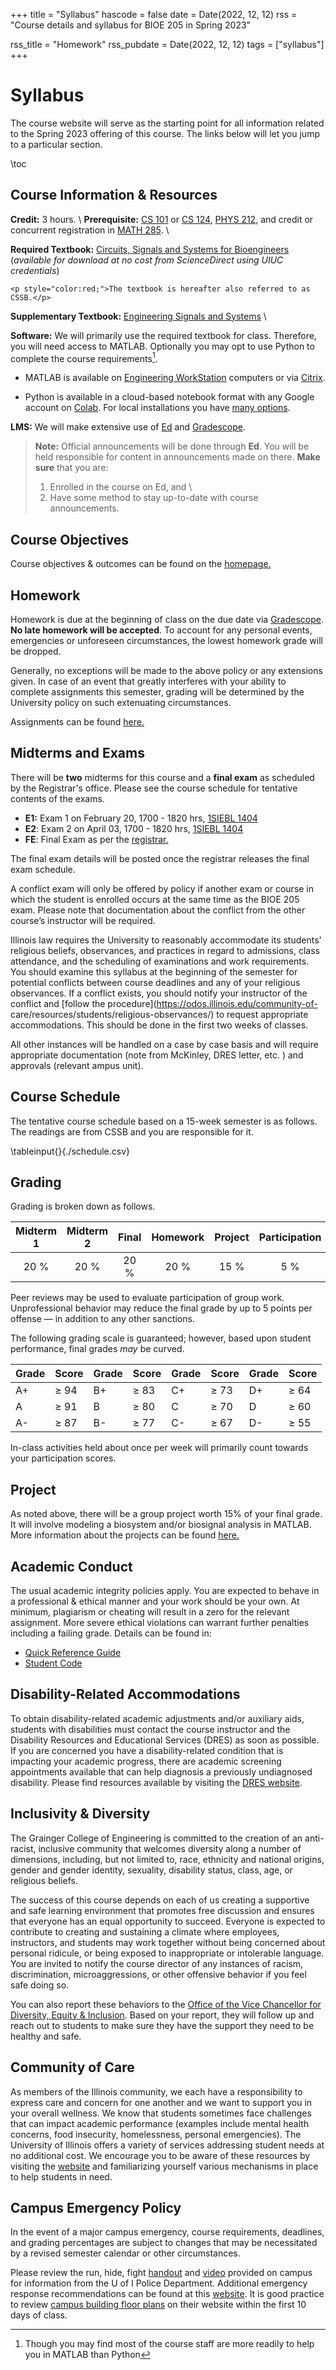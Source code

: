 +++
title = "Syllabus"
hascode = false 
date = Date(2022, 12, 12)
rss = "Course details and syllabus for BIOE 205 in Spring 2023"

rss_title = "Homework"
rss_pubdate = Date(2022, 12, 12)
tags = ["syllabus"]
+++


# Syllabus

The course website will serve as the starting point for all information related
to the Spring 2023 offering of this course. The links below will let you jump
to a particular section.

\toc

## Course Information & Resources

**Credit:** 3 hours. \\
**Prerequisite:** [CS 101](https://courses.illinois.edu/schedule/2023/spring/CS/101) or 
[CS 124](https://courses.illinois.edu/schedule/2023/spring/CS/124),
[PHYS 212](https://courses.illinois.edu/schedule/2023/spring/PHYS/212), and credit or 
concurrent registration in [MATH 285](https://courses.illinois.edu/schedule/2023/spring/MATH/28). \\


**Required Textbook:** [Circuits, Signals and Systems for Bioengineers](https://www.sciencedirect.com/book/9780128093955/circuits-signals-and-systems-for-bioengineers) (_available for download at no cost from ScienceDirect using UIUC credentials_)

~~~
<p style="color:red;">The textbook is hereafter also referred to as CSSB.</p>
~~~
**Supplementary Textbook:** [Engineering Signals and
Systems](https://ss2.eecs.umich.edu) \\

**Software:** We will primarily use the required textbook for class. Therefore,
you will need access to MATLAB. Optionally you may opt to use Python to
complete the course requirements[^1].

* MATLAB is available on [Engineering WorkStation](https://engrit.illinois.edu/ews) computers or via [Citrix](https://engrit.illinois.edu/services/instructional-services/remote-connections-citrix). 

* Python is available in a cloud-based notebook format with any Google account on [Colab](https://colab.research.google.com). For local installations you have [many options](https://docs.conda.io/projects/conda/en/stable/user-guide/install/download.html).

**LMS:** We will make extensive use of [Ed](https://edstem.org/us/join/ngTUR5) and [Gradescope](). 

> **Note:** Official announcements will be done through **Ed**. You will be held responsible for content in announcements made on there. **Make sure** that you are:
> 1. Enrolled in the course on Ed, and \\
> 1. Have some method to stay up-to-date with course announcements.

## Course Objectives
Course objectives & outcomes can be found on the [homepage.](/#course_outcomes)

## Homework
Homework is due at the beginning of class on the due date via [Gradescope]().
**No late homework will be accepted**. To account for any personal events, 
emergencies or unforeseen circumstances, the lowest homework grade will be dropped. 

Generally, no exceptions will be made to the above policy or any extensions
given. In case of an event that greatly interferes with your ability to
complete assignments this semester, grading will be determined by the
University policy on such extenuating circumstances.

Assignments can be found [here.](/homework#assignments)

## Midterms and Exams
There will be **two** midterms for this course and a **final exam** as
scheduled by the Registrar's office. Please see the course schedule for
tentative contents of the exams. 

 - **E1:** Exam 1 on February 20, 1700 - 1820 hrs, [1SIEBL
   1404](https://www.campus-maps.com/uiuc/siebel-center-for-computer-sci/)
 - **E2**: Exam 2 on April 03, 1700 - 1820 hrs, [1SIEBL
   1404](https://www.campus-maps.com/uiuc/siebel-center-for-computer-sci/)
 - **FE**: Final Exam as per the [registrar.](https://registrar.illinois.edu/courses-grades/final-exam-schedule-public/)

The final exam details will be posted once the registrar releases the final
exam schedule. 

A conflict exam will only be offered by policy if another exam or course in which
the student is enrolled occurs at the same time as the BIOE 205 exam. Please
note that documentation about the conflict from the other course’s instructor will
be required. 

Illinois law requires the University to reasonably accommodate its students'
religious beliefs, observances, and practices in regard to admissions, class
attendance, and the scheduling of examinations and work requirements. You
should examine this syllabus at the beginning of the semester for potential
conflicts between course deadlines and any of your religious observances. If a
conflict exists, you should notify your instructor of the conflict and [follow
the procedure](https://odos.illinois.edu/community-of-
care/resources/students/religious-observances/) to request appropriate
accommodations. This should be done in the first two weeks of classes.

All other instances will be handled on a case by case basis and will require
appropriate documentation (note from McKinley, DRES letter, etc. ) and
approvals (relevant ampus unit). 


## Course Schedule
The tentative course schedule based on a 15-week semester is as follows. The
readings are from CSSB and you are responsible for it.  

\tableinput{}{./schedule.csv}

## Grading

Grading is broken down as follows. 

| Midterm 1	| Midterm 2	| Final 	| Homework	| Project	| Participation |
| :----:	| :----:	| :----:	| :----:	| :----:	| :----:	|
| 20 %   	| 20 %   	| 20 %   	| 20 %     	| 15 %    	|  5 %          |

Peer reviews may be used to evaluate participation of group work.
Unprofessional behavior may reduce the final grade by up to 5 points per
offense — in addition to any other sanctions. 

The following grading scale is guaranteed; however, based upon student
performance, final grades *may* be curved.

| Grade | Score  | Grade | Score | Grade | Score  | Grade | Score  |
|-------|--------|-------|-------|-------|--------|-------|--------|
| A+    | ≥ 94   | B+    | ≥ 83  | C+    | ≥ 73   | D+    | ≥ 64   |
| A     | ≥ 91   | B     | ≥ 80  | C     | ≥ 70   | D     | ≥ 60   |
| A-    | ≥ 87   | B-    | ≥ 77  | C-    | ≥ 67   | D-    | ≥ 55   |

In-class activities held about once per week will primarily count towards your
participation scores. 

## Project 

As noted above, there will be a group project worth 15% of your final grade. It
will involve modeling a biosystem and/or biosignal analysis in MATLAB. More
information about the projects can be found [here.](/project/)

## Academic Conduct

The usual academic integrity policies apply. You are expected to behave in a
professional & ethical manner and your work should be your own. At minimum,
plagiarism or cheating will result in a zero for the relevant assignment. More
severe ethical violations can warrant further penalties including a failing
grade. Details can be found in:

* [Quick Reference Guide](https://provost.illinois.edu/policies/policies/academic-integrity/students-quick-reference-guide-to-academic-integrity/)
* [Student Code](https://studentcode.illinois.edu/article1/part4/1-401/) 

## Disability-Related Accommodations
To obtain disability-related academic adjustments and/or auxiliary aids,
students with disabilities must contact the course instructor and the
Disability Resources and Educational Services (DRES) as soon as possible. If
you are concerned you have a disability-related condition that is impacting
your academic progress, there are academic screening appointments available
that can help diagnosis a previously undiagnosed disability. Please find
resources available by visiting the [DRES website](https://www.disability.illinois.edu).


## Inclusivity & Diversity 

The Grainger College of Engineering is committed to the creation of an
anti-racist, inclusive community that welcomes diversity along a number of
dimensions, including, but not limited to, race, ethnicity and national
origins, gender and gender identity, sexuality, disability status, class, age,
or religious beliefs.

The success of this course depends on each of us creating a supportive and safe
learning environment that promotes free discussion and ensures that everyone
has an equal opportunity to succeed. Everyone is expected to contribute to
creating and sustaining a climate where employees, instructors, and students
may work together without being concerned about personal ridicule, or being
exposed to inappropriate or intolerable language. You are invited to notify the
course director of any instances of racism, discrimination, microaggressions,
or other offensive behavior if you feel safe doing so.

You can also report these behaviors to the [Office of the Vice
Chancellor for Diversity, Equity &
Inclusion](https://diversity.illinois.edu/diversity-campus-culture/belonging-resources/).
Based on your report, they will follow up and reach out to students to
make sure they have the support they need to be healthy and safe.

## Community of Care
As members of the Illinois community, we each have a responsibility to express
care and concern for one another and we want to support you in your overall
wellness. We know that students sometimes face challenges that can impact
academic performance (examples include mental health concerns, food insecurity,
homelessness, personal emergencies). The University of Illinois offers a
variety of services addressing student needs at no additional cost. We
encourage you to be aware of these resources by visiting the
[website](https://odos.illinois.edu/community-of-care/) and familiarizing
yourself various mechanisms in place to help students in need. 

## Campus Emergency Policy

In the event of a major campus emergency, course requirements, deadlines, and
grading percentages are subject to changes that may be necessitated by a
revised semester calendar or other circumstances.

Please review the run, hide, fight
[handout](https://police.illinois.edu/wp-content/uploads/syllabus-attachment.pdf) and
[video](https://mediaspace.illinois.edu/media/t/1_bbti3ec5) provided on campus for
information from the U of I Police Department. Additional emergency response
recommendations can be found at this
[website](https://police.illinois.edu/em/run-hide-fight/). It is good
practice to review [campus building floor
plans](http://police.illinois.edu/emergency-preparedness/building-emergency-action-plans/.)
on their website within the first 10 days of class.

[^1]: Though you may find most of the course staff are more readily to help you in MATLAB than Python
